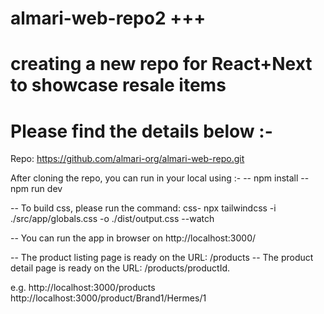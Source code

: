 # almari-web-repo2 +++
# creating a new repo for React+Next to showcase resale items

# Please find the details below :-
Repo: https://github.com/almari-org/almari-web-repo.git

After cloning the repo, you can run in your local using :- 
 -- npm install
-- npm run dev

-- To build css, please run the command: css-  npx tailwindcss -i ./src/app/globals.css -o ./dist/output.css --watch


-- You can run the app in browser on http://localhost:3000/

-- The product listing page is ready on the URL: /products
-- The product detail page is ready on the URL: /products/productId.

e.g.
http://localhost:3000/products
http://localhost:3000/product/Brand1/Hermes/1
